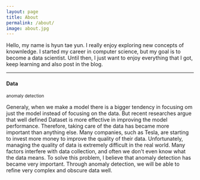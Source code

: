 ```yaml
---
layout: page
title: About
permalink: /about/
image: about.jpg
---
```


Hello, my name is hyun tae yun. I really enjoy exploring new concepts of knownledge. I started my career in computer science, but my goal is to become a data scientist.
Until then, I just want to enjoy everything that I got, keep learning and also post in the blog.



***

#### Data
<small>anomaly detection</small>

Generaly,  when we make a model there is a bigger tendency in focusing om just the model instead  of focusing on the data.
 But recent researches argue that well defined Dataset is more effective in improving the model performance. Therefore, taking care of the data has became more important than anything else. Many companies, such as Tesla, are starting to invest more money to improve the quality of their data. Unfortunately, managing the quality of data is extremely difficult in the real world. Many factors interfere with data collection, and often we don't even know what the data means. To solve this problem, I believe that anomaly detection has became very important. Through anomaly detection, we will be able to refine very complex and obscure data well.
